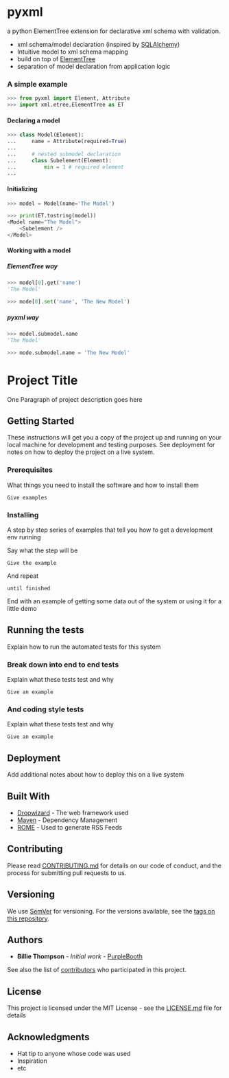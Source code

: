 # pyxml

a python ElementTree extension for declarative xml schema with validation.

* xml schema/model declaration (inspired by [SQLAlchemy](https://www.sqlalchemy.org/))
* Intuitive model to xml schema mapping
* build on top of [ElementTree](https://docs.python.org/3/library/xml.etree.elementtree.html)
* separation of model declaration from application logic

### A simple example

~~~python
>>> from pyxml import Element, Attribute
>>> import xml.etree.ElementTree as ET

~~~

#### Declaring a model

~~~python
>>> class Model(Element):
...     name = Attribute(required=True)
...
...     # nested submodel declaration
...     class Subelement(Element):
...         min = 1 # required element
...

~~~

#### Initializing

~~~python
>>> model = Model(name='The Model')

>>> print(ET.tostring(model))
<Model name="The Model">
    <Subelement />
</Model>

~~~

#### Working with a model

##### ElementTree way

~~~python
>>> model[0].get('name')
'The Model'

>>> mode[0].set('name', 'The New Model')

~~~

##### pyxml way

~~~python
>>> model.submodel.name
'The Model'

>>> mode.submodel.name = 'The New Model'

~~~


# Project Title

One Paragraph of project description goes here

## Getting Started

These instructions will get you a copy of the project up and running on your local machine for development and testing purposes. See deployment for notes on how to deploy the project on a live system.

### Prerequisites

What things you need to install the software and how to install them

```
Give examples
```

### Installing

A step by step series of examples that tell you how to get a development env running

Say what the step will be

```
Give the example
```

And repeat

```
until finished
```

End with an example of getting some data out of the system or using it for a little demo

## Running the tests

Explain how to run the automated tests for this system

### Break down into end to end tests

Explain what these tests test and why

```
Give an example
```

### And coding style tests

Explain what these tests test and why

```
Give an example
```

## Deployment

Add additional notes about how to deploy this on a live system

## Built With

* [Dropwizard](http://www.dropwizard.io/1.0.2/docs/) - The web framework used
* [Maven](https://maven.apache.org/) - Dependency Management
* [ROME](https://rometools.github.io/rome/) - Used to generate RSS Feeds

## Contributing

Please read [CONTRIBUTING.md](https://gist.github.com/PurpleBooth/b24679402957c63ec426) for details on our code of conduct, and the process for submitting pull requests to us.

## Versioning

We use [SemVer](http://semver.org/) for versioning. For the versions available, see the [tags on this repository](https://github.com/your/project/tags). 

## Authors

* **Billie Thompson** - *Initial work* - [PurpleBooth](https://github.com/PurpleBooth)

See also the list of [contributors](https://github.com/your/project/contributors) who participated in this project.

## License

This project is licensed under the MIT License - see the [LICENSE.md](LICENSE.md) file for details

## Acknowledgments

* Hat tip to anyone whose code was used
* Inspiration
* etc


